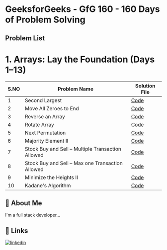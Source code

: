 
# GeeksforGeeks - GfG 160 - 160 Days of Problem Solving


## Problem List 

# 1. Arrays: Lay the Foundation (Days 1–13)

| S.NO       | Problem Name                | Solution File                           |
|------------|-----------------------------|-----------------------------------------|
| 1 | Second Largest   | [Code](Arrays/01_Day.js) |
| 2 | Move All Zeroes to End   | [Code](Arrays/02_Day.js) |
| 3 | Reverse an Array   | [Code](Arrays/03_Day.js) |
| 4 | Rotate Array   | [Code](Arrays/04_Day.js) |
| 5 | Next Permutation   | [Code](Arrays/05_Day.js) |
| 6 | Majority Element II   | [Code](Arrays/06_Day.js) |
| 7 | Stock Buy and Sell – Multiple Transaction Allowed   | [Code](Arrays/07_Day.js) |
| 8 | Stock Buy and Sell – Max one Transaction Allowed   | [Code](Arrays/08_Day.js) |
| 9 | Minimize the Heights II   | [Code](Arrays/09_Day.js) |
| 10 | Kadane's Algorithm   | [Code](Arrays/10_Day.js) |



## 🚀 About Me
I'm a full stack developer...


## 🔗 Links
[![linkedin](https://img.shields.io/badge/linkedin-0A66C2?style=for-the-badge&logo=linkedin&logoColor=white)](https://in.linkedin.com/in/santhosh-kumar-k-760337163)


